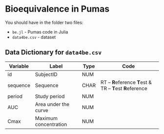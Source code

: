 # Bioequivalence in Pumas

You should have in the folder two files:

- `be.jl` - Pumas code in Julia
- `data4be.csv` - dataset

## Data Dictionary for `data4be.csv`

|Variable|Label|Type|Code|
|--------|-----|----|----|
|id|SubjectID|NUM||
|sequence|Sequence|CHAR|RT – **R**eference **T**est & TR – **T**est **R**eference|
|period|Study period|NUM||
|AUC|Area under the curve|NUM||
|Cmax|Maximum concentration|NUM||
